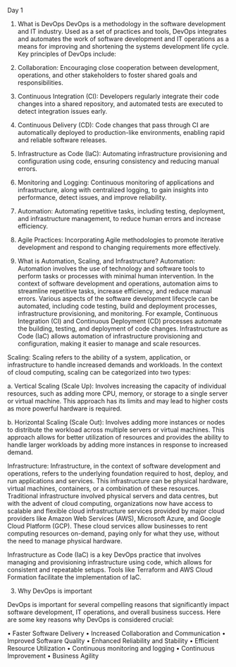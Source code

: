 Day 1
1.	 What is DevOps
DevOps is a methodology in the software development and IT industry. Used as a set of practices and tools, DevOps integrates and automates the work of software development and IT operations as a means for improving and shortening the systems development life cycle.
Key principles of DevOps include:
1.	Collaboration: Encouraging close cooperation between development, operations, and other stakeholders to foster shared goals and responsibilities.
2.	Continuous Integration (CI): Developers regularly integrate their code changes into a shared repository, and automated tests are executed to detect integration issues early.

3.	Continuous Delivery (CD): Code changes that pass through CI are automatically deployed to production-like environments, enabling rapid and reliable software releases.

4.	Infrastructure as Code (IaC): Automating infrastructure provisioning and configuration using code, ensuring consistency and reducing manual errors.

5.	Monitoring and Logging: Continuous monitoring of applications and infrastructure, along with centralized logging, to gain insights into performance, detect issues, and improve reliability.

6.	Automation: Automating repetitive tasks, including testing, deployment, and infrastructure management, to reduce human errors and increase efficiency.

7.	Agile Practices: Incorporating Agile methodologies to promote iterative development and respond to changing requirements more effectively.

2.	What is Automation, Scaling, and Infrastructure?
Automation:
Automation involves the use of technology and software tools to perform tasks or processes with minimal human intervention. In the context of software development and operations, automation aims to streamline repetitive tasks, increase efficiency, and reduce manual errors. Various aspects of the software development lifecycle can be automated, including code testing, build and deployment processes, infrastructure provisioning, and monitoring.
For example, Continuous Integration (CI) and Continuous Deployment (CD) processes automate the building, testing, and deployment of code changes. Infrastructure as Code (IaC) allows automation of infrastructure provisioning and configuration, making it easier to manage and scale resources.

Scaling:
Scaling refers to the ability of a system, application, or infrastructure to handle increased demands and workloads. In the context of cloud computing, scaling can be categorized into two types:

a. Vertical Scaling (Scale Up): Involves increasing the capacity of individual resources, such as adding more CPU, memory, or storage to a single server or virtual machine. This approach has its limits and may lead to higher costs as more powerful hardware is required.

b. Horizontal Scaling (Scale Out): Involves adding more instances or nodes to distribute the workload across multiple servers or virtual machines. This approach allows for better utilization of resources and provides the ability to handle larger workloads by adding more instances in response to increased demand.


Infrastructure:
Infrastructure, in the context of software development and operations, refers to the underlying foundation required to host, deploy, and run applications and services. This infrastructure can be physical hardware, virtual machines, containers, or a combination of these resources.
Traditional infrastructure involved physical servers and data centres, but with the advent of cloud computing, organizations now have access to scalable and flexible cloud infrastructure services provided by major cloud providers like Amazon Web Services (AWS), Microsoft Azure, and Google Cloud Platform (GCP). These cloud services allow businesses to rent computing resources on-demand, paying only for what they use, without the need to manage physical hardware.

Infrastructure as Code (IaC) is a key DevOps practice that involves managing and provisioning infrastructure using code, which allows for consistent and repeatable setups. Tools like Terraform and AWS Cloud Formation facilitate the implementation of IaC.

3. Why DevOps is important

DevOps is important for several compelling reasons that significantly impact software development, IT operations, and overall business success. Here are some key reasons why DevOps is considered crucial:

•	Faster Software Delivery
•	Increased Collaboration and Communication
•	Improved Software Quality
•	Enhanced Reliability and Stability
•	Efficient Resource Utilization
•	Continuous monitoring and logging
•	Continuous Improvement
•	Business Agility
